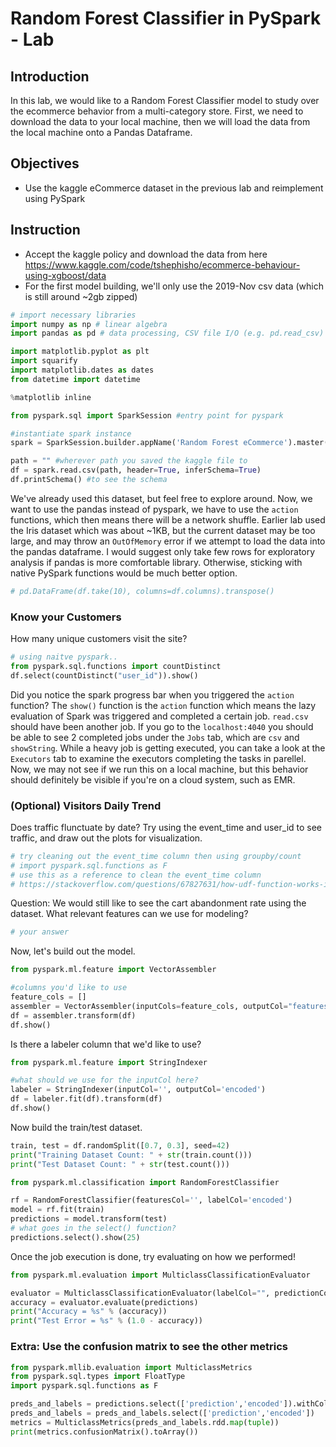 # Random Forest Classifier in PySpark - Lab

## Introduction  

In this lab, we would like to a Random Forest Classifier model to study over the ecommerce behavior from a multi-category store. First, we need to download the data to your local machine, then we will load the data from the local machine onto a Pandas Dataframe.

## Objectives  

* Use the kaggle eCommerce dataset in the previous lab and reimplement using PySpark

## Instruction
* Accept the kaggle policy and download the data from here https://www.kaggle.com/code/tshephisho/ecommerce-behaviour-using-xgboost/data
* For the first model building, we'll only use the 2019-Nov csv data (which is still around ~2gb zipped)


```python
# import necessary libraries
import numpy as np # linear algebra
import pandas as pd # data processing, CSV file I/O (e.g. pd.read_csv)
```


```python
import matplotlib.pyplot as plt
import squarify
import matplotlib.dates as dates
from datetime import datetime

%matplotlib inline
```


```python
from pyspark.sql import SparkSession #entry point for pyspark

#instantiate spark instance
spark = SparkSession.builder.appName('Random Forest eCommerce').master("local[*]").getOrCreate()
```


```python
path = "" #wherever path you saved the kaggle file to
df = spark.read.csv(path, header=True, inferSchema=True)
df.printSchema() #to see the schema
```

We've already used this dataset, but feel free to explore around. Now, we want to use the pandas instead of pyspark, we have to use the `action` functions, which then means there will be a network shuffle. Earlier lab used the Iris dataset which was about ~1KB, but the current dataset may be too large, and may throw an `OutOfMemory` error if we attempt to load the data into the pandas dataframe. I would suggest only take few rows for exploratory analysis if pandas is more comfortable library. Otherwise, sticking with native PySpark functions would be much better option. 


```python
# pd.DataFrame(df.take(10), columns=df.columns).transpose()
```

### Know your Customers

How many unique customers visit the site?


```python
# using naitve pyspark..
from pyspark.sql.functions import countDistinct
df.select(countDistinct("user_id")).show() 
```

Did you notice the spark progress bar when you triggered the `action` function? The `show()` function is the `action` function which means the lazy evaluation of Spark was triggered and completed a certain job. `read.csv` should have been another job. If you go to the `localhost:4040` you should be able to see 2 completed jobs under the `Jobs` tab, which are `csv` and `showString`. While a heavy job is getting executed, you can take a look at the `Executors` tab to examine the executors completing the tasks in parellel. Now, we may not see if we run this on a local machine, but this behavior should definitely be visible if you're on a cloud system, such as EMR.

### (Optional) Visitors Daily Trend

Does traffic flunctuate by date? Try using the event_time and user_id to see traffic, and draw out the plots for visualization.


```python
# try cleaning out the event_time column then using groupby/count
# import pyspark.sql.functions as F
# use this as a reference to clean the event_time column
# https://stackoverflow.com/questions/67827631/how-udf-function-works-in-pyspark-with-dates-as-arguments 
```

Question: We would still like to see the cart abandonment rate using the dataset. What relevant features can we use for modeling?


```python
# your answer
```

Now, let's build out the model.


```python
from pyspark.ml.feature import VectorAssembler

#columns you'd like to use
feature_cols = []
assembler = VectorAssembler(inputCols=feature_cols, outputCol="features")
df = assembler.transform(df)
df.show()
```

Is there a labeler column that we'd like to use?


```python
from pyspark.ml.feature import StringIndexer

#what should we use for the inputCol here?
labeler = StringIndexer(inputCol='', outputCol='encoded')
df = labeler.fit(df).transform(df)
df.show()
```

Now build the train/test dataset.


```python
train, test = df.randomSplit([0.7, 0.3], seed=42)
print("Training Dataset Count: " + str(train.count()))
print("Test Dataset Count: " + str(test.count()))
```


```python
from pyspark.ml.classification import RandomForestClassifier

rf = RandomForestClassifier(featuresCol='', labelCol='encoded')
model = rf.fit(train)
predictions = model.transform(test)
# what goes in the select() function?
predictions.select().show(25)

```

Once the job execution is done, try evaluating on how we performed!


```python
from pyspark.ml.evaluation import MulticlassClassificationEvaluator

evaluator = MulticlassClassificationEvaluator(labelCol="", predictionCol="prediction")
accuracy = evaluator.evaluate(predictions)
print("Accuracy = %s" % (accuracy))
print("Test Error = %s" % (1.0 - accuracy))
```

### Extra: Use the confusion matrix to see the other metrics


```python
from pyspark.mllib.evaluation import MulticlassMetrics
from pyspark.sql.types import FloatType
import pyspark.sql.functions as F

preds_and_labels = predictions.select(['prediction','encoded']).withColumn('encoded', F.col('encoded').cast(FloatType())).orderBy('prediction')
preds_and_labels = preds_and_labels.select(['prediction','encoded'])
metrics = MulticlassMetrics(preds_and_labels.rdd.map(tuple))
print(metrics.confusionMatrix().toArray())
```
